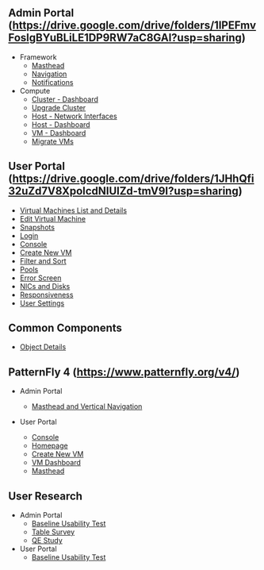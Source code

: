 ## Admin Portal (https://drive.google.com/drive/folders/1lPEFmvFoslgBYuBLiLE1DP9RW7aC8GAl?usp=sharing)
* Framework
  * [Masthead](https://ovirt.github.io/ovirt-design/admin-ui/framework/masthead)
  * [Navigation](https://ovirt.github.io/ovirt-design/admin-ui/framework/navigation)
  * [Notifications](https://ovirt.github.io/ovirt-design/admin-ui/framework/notifications)
* Compute
  * [Cluster - Dashboard](https://ovirt.github.io/ovirt-design/admin-ui/compute/cluster-dashboard)
  * [Upgrade Cluster](https://ovirt.github.io/ovirt-design/admin-ui/compute/upgrade-cluster)
  * [Host - Network Interfaces](https://ovirt.github.io/ovirt-design/admin-ui/compute/host-network-interfaces)
  * [Host - Dashboard](https://ovirt.github.io/ovirt-design/admin-ui/compute/host-dashboard)
  * [VM - Dashboard](https://ovirt.github.io/ovirt-design/admin-ui/compute/vm-dashboard)
  * [Migrate VMs](https://ovirt.github.io/ovirt-design/admin-ui/compute/migrate-vms)

## User Portal (https://drive.google.com/drive/folders/1JHhQfi32uZd7V8XpoIcdNIUIZd-tmV9I?usp=sharing)
* [Virtual Machines List and Details](https://ovirt.github.io/ovirt-design/user-portal/virtual-machine-details)
* [Edit Virtual Machine](https://ovirt.github.io/ovirt-design/user-portal/edit-virtual-machine)
* [Snapshots](https://ovirt.github.io/ovirt-design/user-portal/snapshots)
* [Login](https://ovirt.github.io/ovirt-design/user-portal/login)
* [Console](https://ovirt.github.io/ovirt-design/user-portal/console)
* [Create New VM](https://ovirt.github.io/ovirt-design/user-portal/create-new-vm)
* [Filter and Sort](https://ovirt.github.io/ovirt-design/user-portal/filter-and-sort)
* [Pools](https://ovirt.github.io/ovirt-design/user-portal/pools)
* [Error Screen](https://ovirt.github.io/ovirt-design/user-portal/error-screen)
* [NICs and Disks](https://ovirt.github.io/ovirt-design/user-portal/nics-and-disks)
* [Responsiveness](https://ovirt.github.io/ovirt-design/user-portal/responsiveness)
* [User Settings](https://ovirt.github.io/ovirt-design/user-portal/user-settings)


## Common Components
*  [Object Details](https://ovirt.github.io/ovirt-design/common/object-details)

## PatternFly 4 (https://www.patternfly.org/v4/)
* Admin Portal
  * [Masthead and Vertical Navigation](https://ovirt.github.io/ovirt-design/admin-ui/patternfly4/masthead-and-vertical-navigation)

* User Portal
  * [Console](https://ovirt.github.io/ovirt-design/user-portal/patternfly4/consolepf4)
  * [Homepage](https://ovirt.github.io/ovirt-design/user-portal/patternfly4/homepagepf4)
  * [Create New VM](https://ovirt.github.io/ovirt-design/user-portal/patternfly4/create-new-vm-pf4)
  * [VM Dashboard](https://ovirt.github.io/ovirt-design/user-portal/patternfly4/vm-dashboard-pf4)
  * [Masthead](https://ovirt.github.io/ovirt-design/user-portal/patternfly4/mastheadpf4)

## User Research 
* Admin Portal
  * [Baseline Usability Test](https://ovirt.github.io/ovirt-design/admin-ui/user-research/admin-portal-baseline-usability-test)  
  * [Table Survey](https://ovirt.github.io/ovirt-design/admin-ui/user-research/table-survey) 
  * [QE Study](https://ovirt.github.io/ovirt-design/admin-ui/user-research/QE-study) 
* User Portal
  * [Baseline Usability Test](https://ovirt.github.io/ovirt-design/user-portal/user-research/user-portal-baseline-usability-test) 


